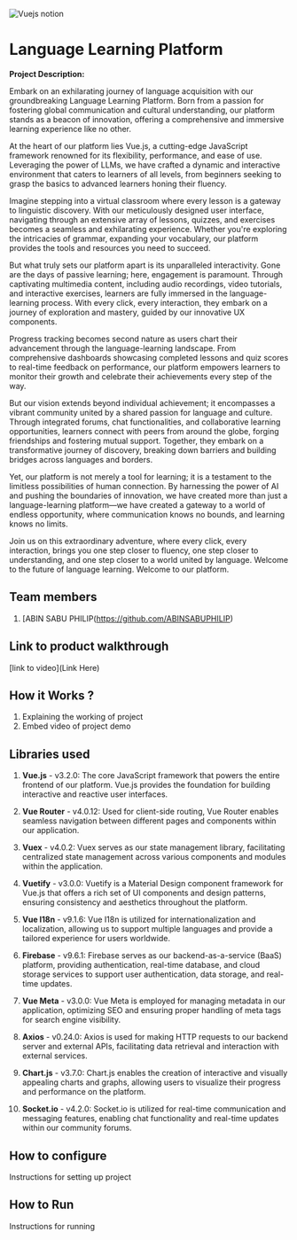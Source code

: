 

![Vuejs notion](https://github.com/TH-Activities/saturday-hack-night-template/assets/117498997/b879ba9f-2057-431b-99db-e86a0010b1ea)




# Language Learning Platform
**Project Description:**

Embark on an exhilarating journey of language acquisition with our groundbreaking Language Learning Platform. Born from a passion for fostering global communication and cultural understanding, our platform stands as a beacon of innovation, offering a comprehensive and immersive learning experience like no other.

At the heart of our platform lies Vue.js, a cutting-edge JavaScript framework renowned for its flexibility, performance, and ease of use. Leveraging the power of LLMs, we have crafted a dynamic and interactive environment that caters to learners of all levels, from beginners seeking to grasp the basics to advanced learners honing their fluency.

Imagine stepping into a virtual classroom where every lesson is a gateway to linguistic discovery. With our meticulously designed user interface, navigating through an extensive array of lessons, quizzes, and exercises becomes a seamless and exhilarating experience. Whether you're exploring the intricacies of grammar, expanding your vocabulary, our platform provides the tools and resources you need to succeed.

But what truly sets our platform apart is its unparalleled interactivity. Gone are the days of passive learning; here, engagement is paramount. Through captivating multimedia content, including audio recordings, video tutorials, and interactive exercises, learners are fully immersed in the language-learning process. With every click, every interaction, they embark on a journey of exploration and mastery, guided by our innovative UX components.

Progress tracking becomes second nature as users chart their advancement through the language-learning landscape. From comprehensive dashboards showcasing completed lessons and quiz scores to real-time feedback on performance, our platform empowers learners to monitor their growth and celebrate their achievements every step of the way.

But our vision extends beyond individual achievement; it encompasses a vibrant community united by a shared passion for language and culture. Through integrated forums, chat functionalities, and collaborative learning opportunities, learners connect with peers from around the globe, forging friendships and fostering mutual support. Together, they embark on a transformative journey of discovery, breaking down barriers and building bridges across languages and borders.

Yet, our platform is not merely a tool for learning; it is a testament to the limitless possibilities of human connection. By harnessing the power of AI and pushing the boundaries of innovation, we have created more than just a language-learning platform—we have created a gateway to a world of endless opportunity, where communication knows no bounds, and learning knows no limits.

Join us on this extraordinary adventure, where every click, every interaction, brings you one step closer to fluency, one step closer to understanding, and one step closer to a world united by language. Welcome to the future of language learning. Welcome to our platform.
## Team members
1. [ABIN SABU PHILIP(https://github.com/ABINSABUPHILIP)

## Link to product walkthrough
[link to video](Link Here)
## How it Works ?
1. Explaining the working of project
2. Embed video of project demo
## Libraries used
1. **Vue.js** - v3.2.0: The core JavaScript framework that powers the entire frontend of our platform. Vue.js provides the foundation for building interactive and reactive user interfaces.

2. **Vue Router** - v4.0.12: Used for client-side routing, Vue Router enables seamless navigation between different pages and components within our application.

3. **Vuex** - v4.0.2: Vuex serves as our state management library, facilitating centralized state management across various components and modules within the application.

4. **Vuetify** - v3.0.0: Vuetify is a Material Design component framework for Vue.js that offers a rich set of UI components and design patterns, ensuring consistency and aesthetics throughout the platform.

5. **Vue I18n** - v9.1.6: Vue I18n is utilized for internationalization and localization, allowing us to support multiple languages and provide a tailored experience for users worldwide.

6. **Firebase** - v9.6.1: Firebase serves as our backend-as-a-service (BaaS) platform, providing authentication, real-time database, and cloud storage services to support user authentication, data storage, and real-time updates.

7. **Vue Meta** - v3.0.0: Vue Meta is employed for managing metadata in our application, optimizing SEO and ensuring proper handling of meta tags for search engine visibility.

8. **Axios** - v0.24.0: Axios is used for making HTTP requests to our backend server and external APIs, facilitating data retrieval and interaction with external services.

9. **Chart.js** - v3.7.0: Chart.js enables the creation of interactive and visually appealing charts and graphs, allowing users to visualize their progress and performance on the platform.

10. **Socket.io** - v4.2.0: Socket.io is utilized for real-time communication and messaging features, enabling chat functionality and real-time updates within our community forums.

## How to configure
Instructions for setting up project
## How to Run
Instructions for running
